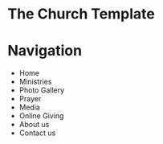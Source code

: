 The Church Template
==============================

Navigation 
===

* Home
* Ministries
* Photo Gallery
* Prayer
* Media
* Online Giving
* About us
* Contact us
